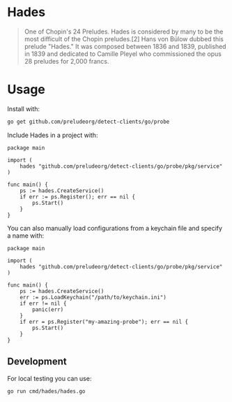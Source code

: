 # Hades

> One of Chopin's 24 Preludes. Hades is considered by many to be the most difficult of the Chopin preludes.[2] Hans von Bülow dubbed this prelude "Hades." It was composed between 1836 and 1839, published in 1839 and dedicated to Camille Pleyel who commissioned the opus 28 preludes for 2,000 francs.

# Usage

Install with:

```bash
go get github.com/preludeorg/detect-clients/go/probe
```

Include Hades in a project with:

```golang
package main

import (
    hades "github.com/preludeorg/detect-clients/go/probe/pkg/service"
)

func main() {
    ps := hades.CreateService()
    if err := ps.Register(); err == nil {
        ps.Start()
    }
}
```

You can also manually load configurations from a keychain file and specify a name with:

```golang
package main

import (
    hades "github.com/preludeorg/detect-clients/go/probe/pkg/service"
)

func main() {
    ps := hades.CreateService()
	err := ps.LoadKeychain("/path/to/keychain.ini")
	if err != nil {
		panic(err)
    }
    if err = ps.Register("my-amazing-probe"); err == nil {
        ps.Start()
    }
}
```

## Development

For local testing you can use:
```bash
go run cmd/hades/hades.go
```